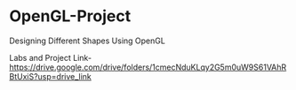 # OpenGL-Project
Designing Different Shapes Using OpenGL


Labs and Project Link- https://drive.google.com/drive/folders/1cmecNduKLqy2G5m0uW9S61VAhRBtUxiS?usp=drive_link
